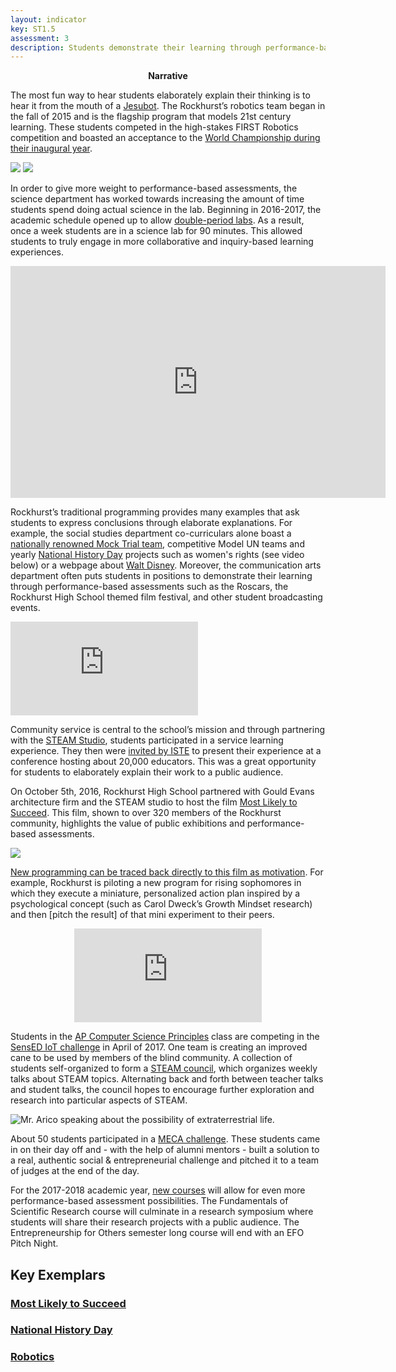 ```yaml
---
layout: indicator
key: ST1.5
assessment: 3
description: Students demonstrate their learning through performance-based assessments and express their conclusions through elaborated explanations of their thinking.
---
```

<p align="center">
<b>Narrative</b>
</p>

The most fun way to hear students elaborately explain their thinking is to hear it from the mouth of a [Jesubot](http://steam.rockhursths.edu/2016/08/20/Reflections-of-a-Jesubot.html). The Rockhurst’s robotics team began in the fall of 2015 and is the flagship program that models 21st century learning. These students competed in the high-stakes FIRST Robotics competition and boasted an acceptance to the [World Championship during their inaugural year](http://steam.rockhursths.edu/2016/04/12/Rookie-All-Star-Robotics.html). 

<div class="flex-wrapper">
  <img src="{{ site.baseurl }}/img/robotics-student-engineers.jpg">
  <img src="{{ site.baseurl }}/img/robotics-in-the-pit.jpg">
</div>

In order to give more weight to performance-based assessments, the science department has worked towards increasing the amount of time students spend doing actual science in the lab. Beginning in 2016-2017, the academic schedule opened up to allow [double-period labs](http://steam.rockhursths.edu/2017/01/26/Increasing-Laboratory-Time.html). As a result, once a week students are in a science lab for 90 minutes. This allowed students to truly engage in more collaborative and inquiry-based learning experiences. 

<iframe width="600" height="371" seamless frameborder="0" scrolling="no" src="https://docs.google.com/spreadsheets/d/1DukEa9uNOTR2zXDjrFgl6Y2eJde6U4IBzK4AszoHTRw/pubchart?oid=1983344515&amp;format=interactive"></iframe>

Rockhurst’s traditional programming provides many examples that ask students to express conclusions through elaborate explanations. For example, the social studies department co-curriculars alone boast a [nationally renowned Mock Trial team](https://www.facebook.com/RockhurstHigh/photos/a.220743781318984.54310.156062314453798/1155714567821896/?type=3&theater), competitive Model UN teams and yearly [National History Day](https://www.rockhursths.edu/pages/students/students---landing) projects such as women's rights (see video below) or a webpage about [Walt Disney](http://88929534.nhd.weebly.com/). Moreover, the communication arts department often puts students in positions to demonstrate their learning through performance-based assessments such as the Roscars, the Rockhurst High School themed film festival, and other student broadcasting events.

<div class="embed-container">
<iframe src="https://www.youtube.com/embed/zUIayLnDV9g" frameborder="0" allowfullscreen></iframe>
</div>


Community service is central to the school’s mission and through partnering with the [STEAM Studio](http://steam-studio.com/), students participated in a service learning experience. They then were [invited by ISTE](http://parseprofessor.blogspot.com/2016_07_01_archive.html) to present their experience at a conference hosting about 20,000 educators. This was a  great opportunity for students to elaborately explain their work to a public audience.


On October 5th, 2016, Rockhurst High School partnered with Gould Evans architecture firm and the STEAM studio to host the film [Most Likely to Succeed](http://steam.rockhursths.edu/2016/10/06/MLTS.html). This film, shown to over 320 members of the Rockhurst community, highlights the value of public exhibitions and performance-based assessments. 


<div class="flex-wrapper">
  <img src="{{ site.baseurl }}/img/indicators/st1.5a.jpg">
</div>


[New programming can be traced back directly to this film as motivation](http://steam.rockhursths.edu/2017/02/01/New-Courses.html). For example, Rockhurst is piloting a new program for rising sophomores in which they execute a miniature, personalized action plan inspired by a psychological concept (such as Carol Dweck’s Growth Mindset research) and then [pitch the result] of that mini experiment to their peers.

<div source="embed-container" align="center">
<iframe src="https://docs.google.com/presentation/d/1ls36Pp8PSVYodmX7tFGk5lOqoYizafCgWPVjaUKu7uo/embed?start=true&loop=false&delayms=3000" frameborder="0" allowfullscreen="true"></iframe>
</div>


Students in the [AP Computer Science Principles](http://steam.rockhursths.edu/2016/08/08/Computer-Science-2016.html) class are competing in the [SensED IoT challenge](http://www.kcsocialinnovation.org/sensed/) in April of 2017. One team is creating an improved cane to be used by members of the blind community. A collection of students self-organized to form a [STEAM council](https://drive.google.com/file/d/0B1-JIRrX_4I5dXItM0R0U3Fab01hMjA2UlVrUFlXMDhCYUp3/view?usp=sharing), which organizes weekly talks about STEAM topics. Alternating back and forth between teacher talks and student talks, the council hopes to encourage further exploration and research into particular aspects of STEAM. 

<div class="flex-wrapper">
  <img src="{{ site.baseurl }}/img/STEAM Council.JPG" alt="Mr. Arico speaking about the possibility of extraterrestrial life." source="width: 50%;">
</div>

About 50 students participated in a [MECA challenge](http://steam.rockhursths.edu/2017/02/11/MECA-Challenge.html). These students came in on their day off and - with the help of alumni mentors - built a solution to a real, authentic social & entrepreneurial challenge and pitched it to a team of judges at the end of the day. 


For the 2017-2018 academic year, [new courses](http://steam.rockhursths.edu/2017/02/01/New-Courses.html) will allow for even more performance-based assessment possibilities. The Fundamentals of Scientific Research course will culminate in a research symposium where students will share their research projects with a public audience. The Entrepreneurship for Others semester long course will end with an EFO Pitch Night. 

## Key Exemplars
### [Most Likely to Succeed](http://steam.rockhursths.edu/2016/10/06/MLTS.html)
### [National History Day](https://www.rockhursths.edu/pages/students/students---landing)
### [Robotics](https://www.rockhursths.edu/pages/news/news---robotics-world-championship-qualifiers)
